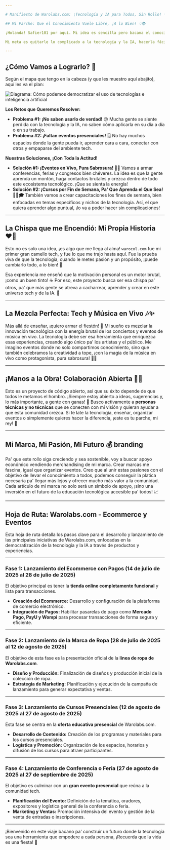 ```yaml
---

# Manifiesto de Warolabs.com: ¡Tecnología y IA para Todos, Sin Rollo! ✨🚀

## Mi Parche: Que el Conocimiento Vuele Libre, ¡A lo Bien! 💡📚

¡Holanda! Safier101 por aquí. Mi idea es sencilla pero bacana el conocimiento de la tecnología y la inteligencia artificial no es pa' unos poquitos, ¡es pa' todo el mundo! 🌍 Vivimos en un mundo que va a mil por hora gracias a lo digital, así que es clave que cualquiera, desde el que no sabe ni prender un computador hasta el que ya le coge el tiro, tenga las herramientas y la actitud pa' entenderle y sacarle el jugo. 💻

Mi meta es quitarle lo complicado a la tecnología y la IA, hacerla fácil de digerir pa' todos. Estoy convencido de que si democratizamos este saber, la gente va a poder darle un empujón a su carrera, mejorar su vida y aportar un montón al mundo. 💪

---
```


## ¿Cómo Vamos a Lograrlo? 🎯

Según el mapa que tengo en la cabeza (y que les muestro aquí abajito), aquí les va el plan:

![Diagrama: Cómo podemos democratizar el uso de tecnologías e inteligencia artificial](https://github.com/user-attachments/assets/1ce83e4e-707c-4886-9045-472ee7d198b6)

**Los Retos que Queremos Resolver:**

* **Problema #1: ¡No saben usarlo de verdad!** 😕 Mucha gente se siente perdida con la tecnología y la IA, no saben cómo aplicarla en su día a día o en su trabajo.
* **Problema #2: ¡Faltan eventos presenciales!** 🗓️ No hay muchos espacios donde la gente pueda ir, aprender cara a cara, conectar con otros y empaparse del ambiente tech.

**Nuestras Soluciones, ¡Con Toda la Actitud!**

* **Solución #1: ¡Eventos en Vivo, Pura Sabrosura! 🎤🎉** Vamos a armar conferencias, ferias y congresos bien chéveres. La idea es que la gente aprenda un montón, haga contactos brutales y crezca dentro de todo este ecosistema tecnológico. ¡Que se sienta la energía!
* **Solución #2: ¡Cursos por Fin de Semana, Pa' Que Aprenda el Que Sea! 🧑‍💻🎓** También vamos a crear capacitaciones los fines de semana, bien enfocadas en temas específicos y nichos de la tecnología. Así, el que quiera aprender algo puntual, ¡lo va a poder hacer sin complicaciones!

---

## La Chispa que me Encendió: Mi Propia Historia ❤️‍🔥

Esto no es solo una idea, ¡es algo que me llega al alma! `warocol.com` fue mi primer gran camello tech, y fue lo que me trajo hasta aquí. Fue la prueba viva de que la tecnología, cuando le metes pasión y un propósito, ¡puede cambiarlo todo, a lo bien! 🌟

Esa experiencia me enseñó que la motivación personal es un motor brutal, ¡como un buen tinto! ☕ Por eso, este proyecto busca ser esa chispa pa' otros, pa' que más gente se atreva a cacharrear, aprender y crear en este universo tech y de la IA. 🚀

---

## La Mezcla Perfecta: Tech y Música en Vivo 🎶✨

Más allá de enseñar, ¡quiero armar el fiestón! 🥳 Mi sueño es mezclar la innovación tecnológica con la energía brutal de los conciertos y eventos de música en vivo. La tecnología debe ser esa herramienta que enriquezca esas experiencias, creando algo único pa' los artistas y el público. Me imagino eventos donde no solo compartimos conocimiento, sino que también celebramos la creatividad a tope, ¡con la magia de la música en vivo como protagonista, pura sabrosura! 💃🕺

---

## ¡Manos a la Obra! Colaboración Abierta 🤝🌐

Esto es un proyecto de código abierto, así que su éxito depende de que todos le metamos el hombro. ¡Siempre estoy abierto a ideas, sugerencias y, lo más importante, a gente con ganas! 💬 Busco activamente a **personas técnicas y no técnicas** que se conecten con mi visión y quieran ayudar a que esta comunidad crezca. Si te late la tecnología, enseñar, organizar eventos o simplemente quieres hacer la diferencia, ¡este es tu parche, mi rey! 👑

---

## Mi Marca, Mi Pasión, Mi Futuro 💰 branding

Pa' que este rollo siga creciendo y sea sostenible, voy a buscar apoyo económico vendiendo merchandising de mi marca. Crear marcas me fascina, igual que organizar eventos. Creo que al unir estas pasiones con el objetivo de llevar el conocimiento a todos, podemos conseguir la platica necesaria pa' llegar más lejos y ofrecer mucho más valor a la comunidad. Cada artículo de mi marca no solo será un símbolo de apoyo, ¡sino una inversión en el futuro de la educación tecnológica accesible pa' todos! 📈

---

## **Hoja de Ruta: Warolabs.com - Ecommerce y Eventos**

Esta hoja de ruta detalla los pasos clave para el desarrollo y lanzamiento de las principales iniciativas de Warolabs.com, enfocadas en la democratización de la tecnología y la IA a través de productos y experiencias.

---

### **Fase 1: Lanzamiento del Ecommerce con Pagos (14 de julio de 2025 al 28 de julio de 2025)**

El objetivo principal es tener la **tienda online completamente funcional** y lista para transacciones.

* **Creación del Ecommerce:** Desarrollo y configuración de la plataforma de comercio electrónico.
* **Integración de Pagos:** Habilitar pasarelas de pago como **Mercado Pago, PayU y Wompi** para procesar transacciones de forma segura y eficiente.

---

### **Fase 2: Lanzamiento de la Marca de Ropa (28 de julio de 2025 al 12 de agosto de 2025)**

El objetivo de esta fase es la presentación oficial de la **línea de ropa de Warolabs.com**.

* **Diseño y Producción:** Finalización de diseños y producción inicial de la colección de ropa.
* **Estrategia de Marketing:** Planificación y ejecución de la campaña de lanzamiento para generar expectativa y ventas.

---

### **Fase 3: Lanzamiento de Cursos Presenciales (12 de agosto de 2025 al 27 de agosto de 2025)**

Esta fase se centra en la **oferta educativa presencial** de Warolabs.com.

* **Desarrollo de Contenido:** Creación de los programas y materiales para los cursos presenciales.
* **Logística y Promoción:** Organización de los espacios, horarios y difusión de los cursos para atraer participantes.

---

### **Fase 4: Lanzamiento de Conferencia o Feria (27 de agosto de 2025 al 27 de septiembre de 2025)**

El objetivo es culminar con un **gran evento presencial** que reúna a la comunidad tech.

* **Planificación del Evento:** Definición de la temática, oradores, expositores y logística general de la conferencia o feria.
* **Marketing y Ventas:** Promoción intensiva del evento y gestión de la venta de entradas o inscripciones.

---

¡Bienvenido en este viaje bacano pa' construir un futuro donde la tecnología sea una herramienta que empodere a cada persona, ¡Recuerda que la vida es una fiesta! 🎉
